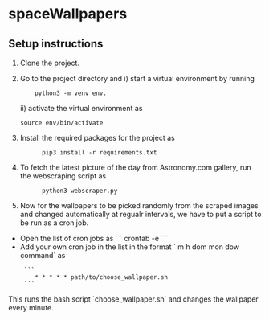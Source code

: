 # spaceWallpapers

## Setup instructions

1. Clone the project.
2. Go to the project directory and 
    i) start a virtual environment by running 
    ```
        python3 -m venv env.
    ```
    ii) activate the virtual environment as 
    ```
    source env/bin/activate
    ```
    
3. Install the required packages for the project as 
     ```
           pip3 install -r requirements.txt
     ```
4. To fetch the latest picture of the day from Astronomy.com gallery, run the webscraping script as 
      ```
            python3 webscraper.py
      ```
 5. Now for the wallpapers to be picked randomly from the scraped images and changed automatically at regualr intervals, we have to put a script to be run as a cron job.
 <ul>
   <li> Open the list of cron jobs as 
    ```
        crontab -e
    ```
    <li> Add your own cron job in the list in the format ` m h  dom mon dow   command` as 

     ```
        * * * * * path/to/choose_wallpaper.sh
     ```
  </ul>
   This runs the bash script `choose_wallpaper.sh` and changes the wallpaper every minute.
